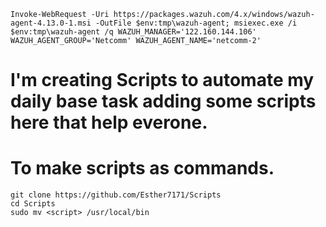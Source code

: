 ```
Invoke-WebRequest -Uri https://packages.wazuh.com/4.x/windows/wazuh-agent-4.13.0-1.msi -OutFile $env:tmp\wazuh-agent; msiexec.exe /i $env:tmp\wazuh-agent /q WAZUH_MANAGER='122.160.144.106' WAZUH_AGENT_GROUP='Netcomm' WAZUH_AGENT_NAME='netcomm-2' 
```

# I'm creating Scripts to automate my daily base task adding some scripts here that help everone.

# To make scripts as commands.
```
git clone https://github.com/Esther7171/Scripts
cd Scripts
sudo mv <script> /usr/local/bin
```


<!--
```
service
```
```
pyinstaller --noconfirm --onefile --windowed --icon=icon.ico --add-data "logo.png;." --manifest admin.manifest zerosync.py
```


